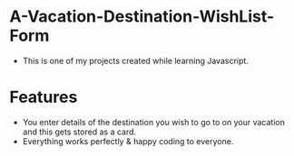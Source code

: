 # A-Vacation-Destination-WishList-Form
- This is one of my projects created while learning Javascript.

# Features
- You enter details of the destination you wish to go to on your vacation and this gets stored as a card.
- Everything works perfectly & happy coding to everyone.
